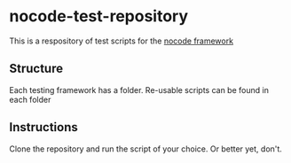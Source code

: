 # nocode-test-repository

This is a respository of test scripts for the [nocode framework](https://github.com/kelseyhightower/nocode)

## Structure

Each testing framework has a folder. Re-usable scripts can be found in each folder

## Instructions

Clone the repository and run the script of your choice. Or better yet, don't.
